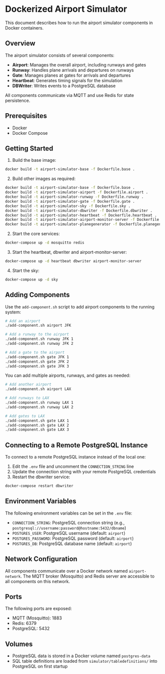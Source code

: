# Dockerized Airport Simulator

This document describes how to run the airport simulator components in Docker containers.

## Overview

The airport simulator consists of several components:

- **Airport**: Manages the overall airport, including runways and gates
- **Runway**: Handles plane arrivals and departures on runways
- **Gate**: Manages planes at gates for arrivals and departures
- **Heartbeat**: Generates timing signals for the simulation
- **DBWriter**: Writes events to a PostgreSQL database

All components communicate via MQTT and use Redis for state persistence.

## Prerequisites

- Docker
- Docker Compose

## Getting Started

1. Build the base image:

```bash
docker build -t airport-simulator-base -f Dockerfile.base .
```

2. Build other images as required:

```bash
docker build -t airport-simulator-base -f Dockerfile.base .
docker build -t airport-simulator-airport -f Dockerfile.airport .
docker build -t airport-simulator-runway -f Dockerfile.runway .
docker build -t airport-simulator-gate -f Dockerfile.gate .
docker build -t airport-simulator-sky -f Dockerfile.sky .
docker build -t airport-simulator-dbwriter -f Dockerfile.dbwriter .
docker build -t airport-simulator-heartbeat -f Dockerfile.heartbeat .
docker build -t airport-simulator-airport-monitor-server -f Dockerfile.airport-monitor-server .
docker build -t airport-simulator-planegenerator -f Dockerfile.planegenerator .
```

2. Start the core services:

```bash
docker-compose up -d mosquitto redis
```

3. Start the heartbeat, dbwriter and airport-monitor-server:

```bash
docker-compose up -d heartbeat dbwriter airport-monitor-server
```

4. Start the sky:

```bash
docker-compose up -d sky
```

## Adding Components

Use the `add-component.sh` script to add airport components to the running system:

```bash
# Add an airport
./add-component.sh airport JFK

# Add a runway to the airport
./add-component.sh runway JFK 1
./add-component.sh runway JFK 2

# Add a gate to the airport
./add-component.sh gate JFK 1
./add-component.sh gate JFK 2
./add-component.sh gate JFK 3
```

You can add multiple airports, runways, and gates as needed:

```bash
# Add another airport
./add-component.sh airport LAX

# Add runways to LAX
./add-component.sh runway LAX 1
./add-component.sh runway LAX 2

# Add gates to LAX
./add-component.sh gate LAX 1
./add-component.sh gate LAX 2
./add-component.sh gate LAX 3
```

## Connecting to a Remote PostgreSQL Instance

To connect to a remote PostgreSQL instance instead of the local one:

1. Edit the `.env` file and uncomment the `CONNECTION_STRING` line
2. Update the connection string with your remote PostgreSQL credentials
3. Restart the dbwriter service:

```bash
docker-compose restart dbwriter
```

## Environment Variables

The following environment variables can be set in the `.env` file:

- `CONNECTION_STRING`: PostgreSQL connection string (e.g., `postgresql://username:password@hostname:5432/dbname`)
- `POSTGRES_USER`: PostgreSQL username (default: `airport`)
- `POSTGRES_PASSWORD`: PostgreSQL password (default: `airport`)
- `POSTGRES_DB`: PostgreSQL database name (default: `airport`)

## Network Configuration

All components communicate over a Docker network named `airport-network`. The MQTT broker (Mosquitto) and Redis server are accessible to all components on this network.

## Ports

The following ports are exposed:

- MQTT (Mosquitto): 1883
- Redis: 6379
- PostgreSQL: 5432

## Volumes

- PostgreSQL data is stored in a Docker volume named `postgres-data`
- SQL table definitions are loaded from `simulator/tabledefinitions/` into PostgreSQL on first startup
